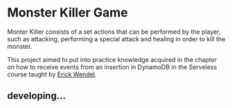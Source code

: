 # Monster Killer Game
Monter Killer consists of a set actions that can be performed by the player, such as attacking, performing a special attack and healing in order to kill the monster.


This project aimed to put into practice knowledge acquired in the chapter on how to receive events from an insertion in DynamoDB in the Serveless course taught by [Erick Wendel](https://github.com/ErickWendel).


## developing...